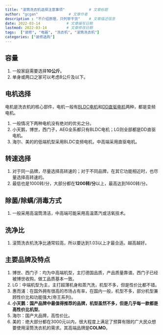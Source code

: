 ```yaml
---
title: "滚筒洗衣机选择注意事项"           # 文章标题
author: "gcgan"              # 文章作者
description : "不介绍原理，只列举干货"    # 文章描述信息
date: 2022-03-14            # 文章编写日期
lastmod: 2022-03-14         # 文章修改日期
tags:  ["装修", "电器", "洗衣机", "滚筒洗衣机"]
categories: ["装修选购"]
---
```

## 容量
1. 一般家庭需要选择**10公斤**。
2. 单身或两口之家可以考虑8公斤及以下。

## 电机选择
电机是洗衣机的核心部件，电机一般有[BLDC电机](https://baike.baidu.com/item/BLDC/4605431)和[DD直驱电机](https://baike.baidu.com/item/DD%E7%9B%B4%E9%A9%B1%E7%94%B5%E6%9C%BA/3519933)两种，都是变频电机。
1. 一般情况下两种电机没有绝对的优劣之分。
2. 小天鹅，博世，西门子，AEG全系都只有BLDC电机；LG则全部都是DD直驱电机。
3. 海尔、美的的低端机型采用BLDC变频电机，中高端采用直驱电机。

## 转速选择
1. 对于同一品牌，尽量选择高转速的；对于不同品牌，在其它功能相近时，也尽量选择高转速的。
2. 最低也是1000转/分，大部分都在**1200转/分**以上，最高达到1600转/分。

## 除菌/除螨/消毒方式
1. 一般采用高温筒清洁，中高端可能采用高温蒸汽或活氧技术。

## 洗净比
1. 滚筒洗衣机洗净比通常较高，所以要达到1.03以上才最合适。越高越好。

## 主要品牌及特点
1. 博世、西门子：均为中高端机型，主打德国品质，产品质量靠谱。西门子已经被博世收购，做工品质基本一致。
2. LG：中端机型为主，主打超薄机身和蒸汽洗，机型不多，但是性价比都不错。
3. 惠而浦：在国外拥有很高的市场占有率，在国内一般，机型不多，部分机型兼顾性价比和功能强大(帝王系列)。
4. **小天鹅：国产品牌中最值得推荐的品牌，机型虽然不多，但是几乎每一款都是高性价比机型**。
5. 海尔：国产大品牌，高性价比。
6. 美的：绝大部分都在3000元以内，很大程度上满足了预算有限的广大民众想要使用滚筒洗衣机的需求。其高端品牌是**COLMO**。